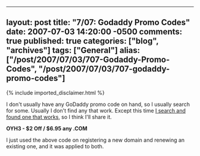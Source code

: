   ---
  layout: post
  title: "7/07: Godaddy Promo Codes"
  date: 2007-07-03 14:20:00 -0500
  comments: true
  published: true
  categories: ["blog", "archives"]
  tags: ["General"]
  alias: ["/post/2007/07/03/707-Godaddy-Promo-Codes", "/post/2007/07/03/707-godaddy-promo-codes"]
  ---
<!-- more -->
{% include imported_disclaimer.html %}
<P>I don't usually have any GoDaddy promo code on hand, so I usually search for some. Usually I don't find any that work. Except this time <A href="http://www.fatwallet.com/t/18/725207">I search and found one that works</A>, so I think I'll share it.</P>
<P><STRONG>OYH3 - $2 Off / $6.95 any .COM</STRONG></P>
<P>I just used the above code on registering a new domain and renewing an existing one, and it was applied to both.</P>
